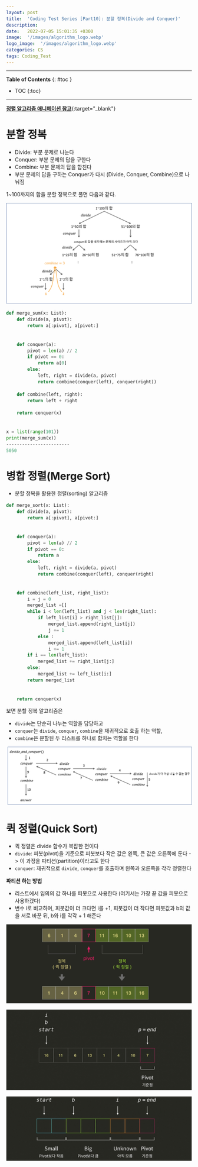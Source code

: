 ```yaml
---
layout: post
title:  'Coding Test Series [Part10]: 분할 정복(Divide and Conquer)'
description: 
date:   2022-07-05 15:01:35 +0300
image:  '/images/algorithm_logo.webp'
logo_image:  '/images/algorithm_logo.webp'
categories: CS
tags: Coding_Test
---
```

---

**Table of Contents**
{: #toc }
*  TOC
{:toc}

---

[**정렬 알고리즘 애니메이션 참고**](https://www.cs.usfca.edu/~galles/visualization/ComparisonSort.html){:target="_blank"}   

# 분할 정복
- Divide: 부분 문제로 나눈다
- Conquer: 부분 문제의 답을 구한다
- Combine: 부분 문제의 답을 합친다
- 부분 문제의 답을 구하는 Conquer가 다시 (Divide, Conquer, Combine)으로 나눠짐


1~100까지의 합을 분할 정복으로 풀면 다음과 같다.  

![](/images/div_con_1.png)

```python
def merge_sum(x: List):
    def divide(a, pivot):
        return a[:pivot], a[pivot:]


    def conquer(a):
        pivot = len(a) // 2
        if pivot == 0:
            return a[0]
        else:
            left, right = divide(a, pivot)
            return combine(conquer(left), conquer(right))

    def combine(left, right):
        return left + right
            
    return conquer(x)


x = list(range(101))
print(merge_sum(x))
------------------------
5050
```

# 병합 정렬(Merge Sort)

- 분할 정복을 활용한 정렬(sorting) 알고리즘


```python
def merge_sort(x: List):
    def divide(a, pivot):
        return a[:pivot], a[pivot:]


    def conquer(a):
        pivot = len(a) // 2
        if pivot == 0:
            return a
        else:
            left, right = divide(a, pivot)
            return combine(conquer(left), conquer(right)


    def combine(left_list, right_list):
        i = j = 0
        merged_list =[]
        while i < len(left_list) and j < len(right_list):
            if left_list[i] > right_list[j]:
                merged_list.append(right_list[j])
                j += 1
            else :
                merged_list.append(left_list[i])
                i += 1
        if i == len(left_list):
            merged_list += right_list[j:]
        else:
            merged_list += left_list[i:]
        return merged_list


    return conquer(x)
```

보면 분할 정복 알고리즘은  

- `divide`는 단순히 나누는 역할을 담당하고
- `conquer`는 `divide`, `conquer`, `combine`을 재귀적으로 호출 하는 역할,
- `combine`은 분할된 두 리스트를 하나로 합치는 역할을 한다

![](/images/div_con_2.png)

# 퀵 정렬(Quick Sort)
- 퀵 정렬은 divide 함수가 복잡한 편이다
- `divide`: 피봇(pivot)을 기준으로 피봇보다 작은 값은 왼쪽, 큰 값은 오른쪽에 둔다 -> 이 과정을 파티션(partition)이라고도 한다
- `conquer`: 재귀적으로 `divide`, `conquer`를 호출하며 왼쪽과 오른쪽을 각각 정렬한다

**파티션 하는 방법**  

- 리스트에서 임의의 값 하나를 피봇으로 사용한다 (여기서는 가장 끝 값을 피봇으로 사용하겠다)  
- 변수 i로 비교하며, 피봇값이 더 크다면 i를 +1, 피봇값이 더 작다면 피봇값과 b의 값을 서로 바꾼 뒤, b와 i를 각각 + 1 해준다

![](/images/div_con_3.png)

![](/images/div_con_4.png)

![](/images/div_con_5.png)

```python

```